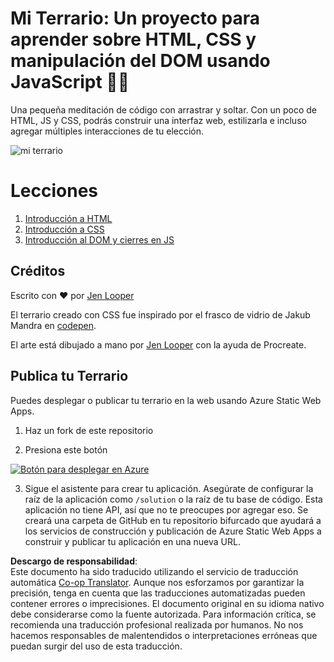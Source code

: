 <!--
CO_OP_TRANSLATOR_METADATA:
{
  "original_hash": "7965cd2bc5dc92ad888dc4c6ab2ab70a",
  "translation_date": "2025-08-24T11:58:36+00:00",
  "source_file": "3-terrarium/README.md",
  "language_code": "es"
}
-->
# Mi Terrario: Un proyecto para aprender sobre HTML, CSS y manipulación del DOM usando JavaScript 🌵🌱

Una pequeña meditación de código con arrastrar y soltar. Con un poco de HTML, JS y CSS, podrás construir una interfaz web, estilizarla e incluso agregar múltiples interacciones de tu elección.

![mi terrario](../../../3-terrarium/images/screenshot_gray.png)

# Lecciones

1. [Introducción a HTML](./1-intro-to-html/README.md)
2. [Introducción a CSS](./2-intro-to-css/README.md)
3. [Introducción al DOM y cierres en JS](./3-intro-to-DOM-and-closures/README.md)

## Créditos

Escrito con ♥️ por [Jen Looper](https://www.twitter.com/jenlooper)

El terrario creado con CSS fue inspirado por el frasco de vidrio de Jakub Mandra en [codepen](https://codepen.io/Rotarepmi/pen/rjpNZY).

El arte está dibujado a mano por [Jen Looper](http://jenlooper.com) con la ayuda de Procreate.

## Publica tu Terrario

Puedes desplegar o publicar tu terrario en la web usando Azure Static Web Apps.

1. Haz un fork de este repositorio

2. Presiona este botón

[![Botón para desplegar en Azure](https://aka.ms/deploytoazurebutton)](https://portal.azure.com/?feature.customportal=false&WT.mc_id=academic-77807-sagibbon#create/Microsoft.StaticApp)

3. Sigue el asistente para crear tu aplicación. Asegúrate de configurar la raíz de la aplicación como `/solution` o la raíz de tu base de código. Esta aplicación no tiene API, así que no te preocupes por agregar eso. Se creará una carpeta de GitHub en tu repositorio bifurcado que ayudará a los servicios de construcción y publicación de Azure Static Web Apps a construir y publicar tu aplicación en una nueva URL.

**Descargo de responsabilidad**:  
Este documento ha sido traducido utilizando el servicio de traducción automática [Co-op Translator](https://github.com/Azure/co-op-translator). Aunque nos esforzamos por garantizar la precisión, tenga en cuenta que las traducciones automatizadas pueden contener errores o imprecisiones. El documento original en su idioma nativo debe considerarse como la fuente autorizada. Para información crítica, se recomienda una traducción profesional realizada por humanos. No nos hacemos responsables de malentendidos o interpretaciones erróneas que puedan surgir del uso de esta traducción.